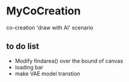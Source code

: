 # MyCoCreation
co-creation 'draw with AI' scenario

## to do list
 - Modify findarea() over the bound of canvas
 - loading bar
 - make VAE model transtion
